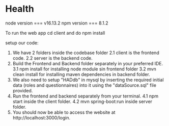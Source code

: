 # Health
node version === v16.13.2
npm version === 8.1.2

To run the web app cd client and do npm install 

setup our code:

1. We have 2 folders inside the codebase folder
	2.1 client is the frontend code.
	2.2 server is the backend code.
2. Build the Frontend and Backend folder separately in your preferred IDE. 
	3.1 npm install for installing node module sin frontend folder
	3.2 mvn clean install for installing maven dependencies in backend folder.
3. We also need to setup "HADdb" in mysql by inserting the required initial data (roles and questionnaires) into it using the "dataSource.sql" file provided.
4. Run the frontend and backend separately from your terminal.
	4.1 npm start inside the client folder.
	4.2 mvn spring-boot:run inside server folder.
5. You should now be able to access the website at http://localhost:3000/login.
